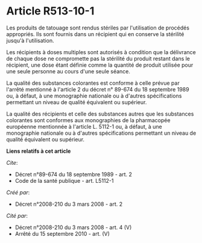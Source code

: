 # Article R513-10-1

Les produits de tatouage sont rendus stériles par l'utilisation de procédés appropriés. Ils sont fournis dans un récipient
qui en conserve la stérilité jusqu'à l'utilisation. 

Les récipients à doses multiples sont autorisés à condition que la délivrance de chaque dose ne compromette pas la stérilité
du produit restant dans le récipient, une dose étant définie comme la quantité de produit utilisée pour une seule personne au
cours d'une seule séance. 

La qualité des substances colorantes est conforme à celle prévue par l'arrêté mentionné à l'article 2 du décret n° 89-674 du
18 septembre 1989 ou, à défaut, à une monographie nationale ou à d'autres spécifications permettant un niveau de qualité
équivalent ou supérieur. 

La qualité des récipients et celle des substances autres que les substances colorantes sont conformes aux monographies de la
pharmacopée européenne mentionnée à l'article L. 5112-1 ou, à défaut, à une monographie nationale ou à d'autres
spécifications permettant un niveau de qualité équivalent ou supérieur.

**Liens relatifs à cet article**

_Cite_:

  - Décret n°89-674 du 18 septembre 1989 - art. 2
  - Code de la santé publique - art. L5112-1

_Créé par_:

  - Décret n°2008-210 du 3 mars 2008 - art. 2

_Cité par_:

  - Décret n°2008-210 du 3 mars 2008 - art. 4 (V)
  - Arrêté du 15 septembre 2010 - art. (V)

